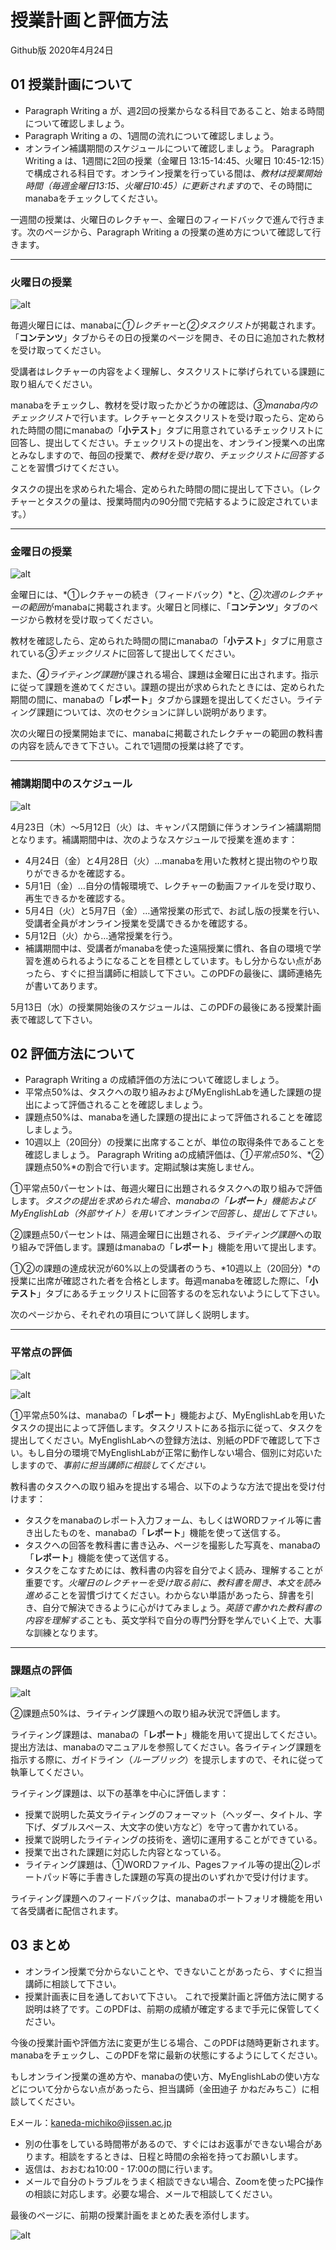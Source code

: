 
# 授業計画と評価方法  
Github版 2020年4月24日

## 01 授業計画について
- Paragraph Writing a が、週2回の授業からなる科目であること、始まる時間について確認しましょう。
- Paragraph Writing a の、1週間の流れについて確認しましょう。
- オンライン補講期間のスケジュールについて確認しましょう。
Paragraph Writing a は、1週間に2回の授業（金曜日 13:15-14:45、火曜日 10:45-12:15）で構成される科目です。オンライン授業を行っている間は、*教材は授業開始時間（毎週金曜日13:15、火曜日10:45）に更新されます*ので、その時間にmanabaをチェックしてください。

一週間の授業は、火曜日のレクチャー、金曜日のフィードバックで進んで行きます。次のページから、Paragraph Writing a の授業の進め方について確認して行きます。

---

### 火曜日の授業
![alt](PWa_1.png)

毎週火曜日には、manabaに*①レクチャー*と*②タスクリスト*が掲載されます。「**コンテンツ**」タブからその日の授業のページを開き、その日に追加された教材を受け取ってください。

受講者はレクチャーの内容をよく理解し、タスクリストに挙げられている課題に取り組んでください。

manabaをチェックし、教材を受け取ったかどうかの確認は、*③manaba内のチェックリスト*で行います。レクチャーとタスクリストを受け取ったら、定められた時間の間にmanabaの「**小テスト**」タブに用意されているチェックリストに回答し、提出してください。チェックリストの提出を、オンライン授業への出席とみなしますので、毎回の授業で、*教材を受け取り、チェックリストに回答する*ことを習慣づけてください。

タスクの提出を求められた場合、定められた時間の間に提出して下さい。（レクチャーとタスクの量は、授業時間内の90分間で完結するように設定されています。）

---

### 金曜日の授業
![alt](PWa_2.png)

金曜日には、*①レクチャーの続き（フィードバック）*と、*②次週のレクチャーの範囲*がmanabaに掲載されます。火曜日と同様に、「**コンテンツ**」タブのページから教材を受け取ってください。

教材を確認したら、定められた時間の間にmanabaの「**小テスト**」タブに用意されている*③チェックリスト*に回答して提出してください。

また、*④ライティング課題*が課される場合、課題は金曜日に出されます。指示に従って課題を進めてください。課題の提出が求められたときには、定められた期間の間に、manabaの「**レポート**」タブから課題を提出してください。ライティング課題については、次のセクションに詳しい説明があります。

次の火曜日の授業開始までに、manabaに掲載されたレクチャーの範囲の教科書の内容を読んできて下さい。これで1週間の授業は終了です。

---

### 補講期間中のスケジュール
![alt](PWa_3.jpg)

4月23日（木）〜5月12日（火）は、キャンパス閉鎖に伴うオンライン補講期間となります。補講期間中は、次のようなスケジュールで授業を進めます：

- 4月24日（金）と4月28日（火）…manabaを用いた教材と提出物のやり取りができるかを確認する。
- 5月1日（金）…自分の情報環境で、レクチャーの動画ファイルを受け取り、再生できるかを確認する。
- 5月4日（火）と5月7日（金）…通常授業の形式で、お試し版の授業を行い、受講者全員がオンライン授業を受講できるかを確認する。
- 5月12日（火）から…通常授業を行う。
- 補講期間中は、受講者がmanabaを使った遠隔授業に慣れ、各自の環境で学習を進められるようになることを目標としています。もし分からない点があったら、すぐに担当講師に相談して下さい。このPDFの最後に、講師連絡先が書いてあります。

5月13日（水）の授業開始後のスケジュールは、このPDFの最後にある授業計画表で確認して下さい。

## 02 評価方法について
- Paragraph Writing a の成績評価の方法について確認しましょう。
- 平常点50%は、タスクへの取り組みおよびMyEnglishLabを通した課題の提出によって評価されることを確認しましょう。
- 課題点50%は、manabaを通した課題の提出によって評価されることを確認しましょう。
- 10週以上（20回分）の授業に出席することが、単位の取得条件であることを確認しましょう。
Paragraph Writing aの成績評価は、*①平常点50%*、*②課題点50%*の割合で行います。定期試験は実施しません。

①平常点50パーセントは、毎週火曜日に出題されるタスクへの取り組みで評価します。*タスクの提出を求められた場合、manabaの「**レポート**」機能およびMyEnglishLab（外部サイト）を用いてオンラインで回答し、提出して下さい。*

②課題点50パーセントは、隔週金曜日に出題される、*ライティング課題*への取り組みで評価します。課題はmanabaの「**レポート**」機能を用いて提出します。

①②の課題の達成状況が60%以上の受講者のうち、*10週以上（20回分）*の授業に出席が確認された者を合格とします。毎週manabaを確認した際に、「**小テスト**」タブにあるチェックリストに回答するのを忘れないようにして下さい。

次のページから、それぞれの項目について詳しく説明します。

---

### 平常点の評価
![alt](PWa_4.png)
   
![alt](PWa_5.png)

①平常点50%は、manabaの「**レポート**」機能および、MyEnglishLabを用いたタスクの提出によって評価します。タスクリストにある指示に従って、タスクを提出してください。MyEnglishLabへの登録方法は、別紙のPDFで確認して下さい。もし自分の環境でMyEnglishLabが正常に動作しない場合、個別に対応いたしますので、*事前に担当講師に相談してください。*

教科書のタスクへの取り組みを提出する場合、以下のような方法で提出を受け付けます：
- タスクをmanabaのレポート入力フォーム、もしくはWORDファイル等に書き出したものを、manabaの「**レポート**」機能を使って送信する。
- タスクへの回答を教科書に書き込み、ページを撮影した写真を、manabaの「**レポート**」機能を使って送信する。
- タスクをこなすためには、教科書の内容を自分でよく読み、理解することが重要です。*火曜日のレクチャーを受け取る前に、教科書を開き、本文を読み進める*ことを習慣づけてください。わからない単語があったら、辞書を引き、自分で解決できるように心がけてみましょう。*英語で書かれた教科書の内容を理解する*ことも、英文学科で自分の専門分野を学んでいく上で、大事な訓練となります。

---

### 課題点の評価
![alt](PWa_6.png)

②課題点50%は、ライティング課題への取り組み状況で評価します。

ライティング課題は、manabaの「**レポート**」機能を用いて提出してください。提出方法は、manabaのマニュアルを参照してください。各ライティング課題を指示する際に、ガイドライン（*ルーブリック*）を提示しますので、それに従って執筆してください。

ライティング課題は、以下の基準を中心に評価します：
- 授業で説明した英文ライティングのフォーマット（ヘッダー、タイトル、字下げ、ダブルスペース、大文字の使い方など）を守って書かれている。
- 授業で説明したライティングの技術を、適切に運用することができている。
- 授業で出された課題に対応した内容となっている。
- ライティング課題は、①WORDファイル、Pagesファイル等の提出②レポートパッド等に手書きした課題の写真の提出のいずれかで受け付けます。

ライティング課題へのフィードバックは、manabaのポートフォリオ機能を用いて各受講者に配信されます。

## 03 まとめ
- オンライン授業で分からないことや、できないことがあったら、すぐに担当講師に相談して下さい。
- 授業計画表に目を通しておいて下さい。
これで授業計画と評価方法に関する説明は終了です。このPDFは、前期の成績が確定するまで手元に保管してください。

今後の授業計画や評価方法に変更が生じる場合、このPDFは随時更新されます。manabaをチェックし、このPDFを常に最新の状態にするようにしてください。

もしオンライン授業の進め方や、manabaの使い方、MyEnglishLabの使い方などについて分からない点があったら、担当講師（金田迪子 かねだみちこ）に相談してください。

Eメール：kaneda-michiko@jissen.ac.jp

- 別の仕事をしている時間帯があるので、すぐにはお返事ができない場合があります。相談をするときは、日程と時間の余裕を持ってお願いします。
- 返信は、おおむね10:00 - 17:00の間に行います。
- メールで自分のトラブルをうまく相談できない場合、Zoomを使ったPC操作の相談に対応します。必要な場合、メールで相談してください。

最後のページに、前期の授業計画をまとめた表を添付します。

![alt](PWa_7.png)
